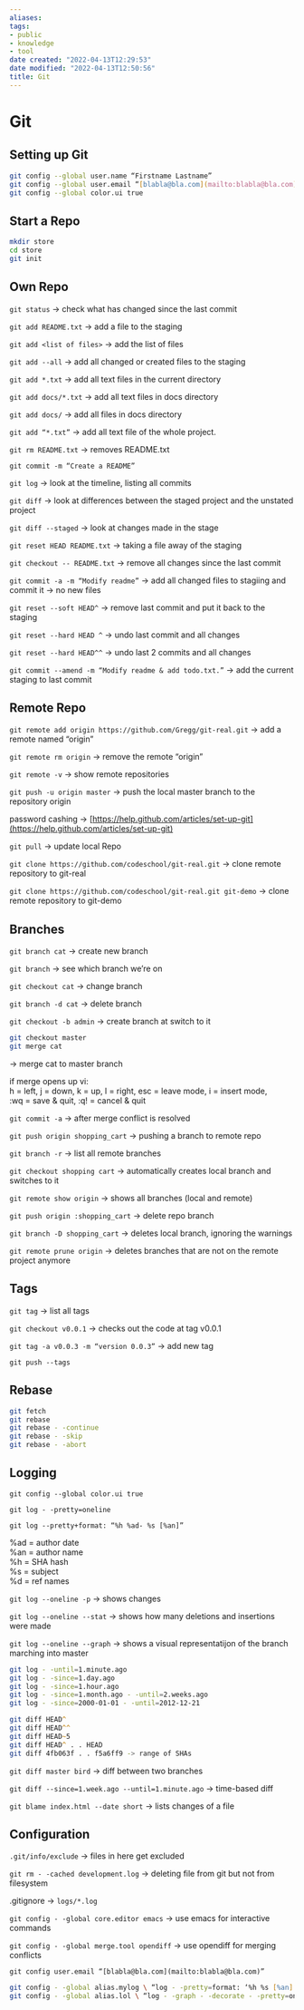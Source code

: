 ```yaml
---
aliases: 
tags:
- public
- knowledge
- tool
date created: "2022-04-13T12:29:53"
date modified: "2022-04-13T12:50:56"
title: Git
---
```


# Git

## Setting up Git

```zsh
git config --global user.name “Firstname Lastname”
git config --global user.email “[blabla@bla.com](mailto:blabla@bla.com)”
git config --global color.ui true
```

## Start a Repo

```zsh
mkdir store
cd store
git init
```

## Own Repo

`git status` -> check what has changed since the last commit

`git add README.txt` -> add a file to the staging

`git add <list of files>` -> add the list of files

`git add --all` -> add all changed or created files to the staging

`git add *.txt` -> add all text files in the current directory

`git add docs/*.txt` -> add all text files in docs directory

`git add docs/` -> add all files in docs directory

`git add “*.txt”` -> add all text file of the whole project.

`git rm README.txt` -> removes README.txt

`git commit -m “Create a README”`

`git log` -> look at the timeline, listing all commits

`git diff` -> look at differences between the staged project and the unstated project

`git diff --staged` -> look at changes made in the stage

`git reset HEAD README.txt` -> taking a file away of the staging

`git checkout -- README.txt` -> remove all changes since the last commit

`git commit -a -m “Modify readme”` -> add all changed files to stagiing and commit it -> no new files

`git reset --soft HEAD^` -> remove last commit and put it back to the staging

`git reset --hard HEAD ^` -> undo last commit and all changes

`git reset --hard HEAD^^` -> undo last 2 commits and all changes

`git commit --amend -m “Modify readme & add todo.txt.”` -> add the current staging to last commit

## Remote Repo

`git remote add origin https://github.com/Gregg/git-real.git` -> add a remote named “origin”

`git remote rm origin` -> remove the remote “origin”

`git remote -v` -> show remote repositories

`git push -u origin master` -> push the local master branch to the repository origin

password cashing -> [https://help.github.com/articles/set-up-git](https://help.github.com/articles/set-up-git)

`git pull` -> update local Repo

`git clone https://github.com/codeschool/git-real.git` -> clone remote repository to git-real

`git clone https://github.com/codeschool/git-real.git git-demo` -> clone remote repository to git-demo

## Branches

`git branch cat` -> create new branch

`git branch` -> see which branch we’re on

`git checkout cat` -> change branch

`git branch -d cat` -> delete branch

`git checkout -b admin` -> create branch at switch to it

```zsh
git checkout master
git merge cat
```

-> merge cat to master branch

if merge opens up vi:<br>h = left, j = down, k = up, l = right, esc = leave mode, i = insert mode,<br>:wq = save & quit, :q! = cancel & quit

`git commit -a` -> after merge conflict is resolved

`git push origin shopping_cart` -> pushing a branch to remote repo

`git branch -r` -> list all remote branches

`git checkout shopping cart` -> automatically creates local branch and switches to it

`git remote show origin` -> shows all branches (local and remote)

`git push origin :shopping_cart` -> delete repo branch

`git branch -D shopping_cart` -> deletes local branch, ignoring the warnings

`git remote prune origin` -> deletes branches that are not on the remote project anymore

## Tags

`git tag` -> list all tags

`git checkout v0.0.1` -> checks out the code at tag v0.0.1

`git tag -a v0.0.3 -m “version 0.0.3”` -> add new tag

`git push --tags`

## Rebase

```zsh
git fetch
git rebase
git rebase - -continue
git rebase - -skip
git rebase - -abort
```

## Logging

`git config --global color.ui true`

`git log - -pretty=oneline`

`git log --pretty+format: “%h %ad- %s [%an]”`

%ad = author date<br>%an = author name<br>%h = SHA hash<br>%s = subject<br>%d = ref names

`git log --oneline -p` -> shows changes

`git log --oneline --stat` -> shows how many deletions and insertions were made

`git log --oneline --graph` -> shows a visual representatijon of the branch marching into master

```zsh
git log - -until=1.minute.ago
git log - -since=1.day.ago
git log - -since=1.hour.ago
git log - -since=1.month.ago - -until=2.weeks.ago
git log - -since=2000-01-01 - -until=2012-12-21
```

```zsh
git diff HEAD^
git diff HEAD^^
git diff HEAD~5
git diff HEAD^ . . HEAD
git diff 4fb063f . . f5a6ff9 -> range of SHAs
```

`git diff master bird` -> diff between two branches

`git diff --since=1.week.ago --until=1.minute.ago` -> time-based diff

`git blame index.html --date short` -> lists changes of a file

## Configuration

`.git/info/exclude` -> files in here get excluded

`git rm - -cached development.log` -> deleting file from git but not from filesystem

.gitignore -> `logs/*.log`

`git config - -global core.editor emacs` -> use emacs for interactive commands

`git config - -global merge.tool opendiff` -> use opendiff for merging conflicts

`git config user.email “[blabla@bla.com](mailto:blabla@bla.com)”`

```zsh
git config - -global alias.mylog \ “log - -pretty=format: ‘%h %s [%an]’ - -graph”
git config - -global alias.lol \ “log - -graph - -decorate - -pretty=oneline - -abbrev-commit - -all”
```
